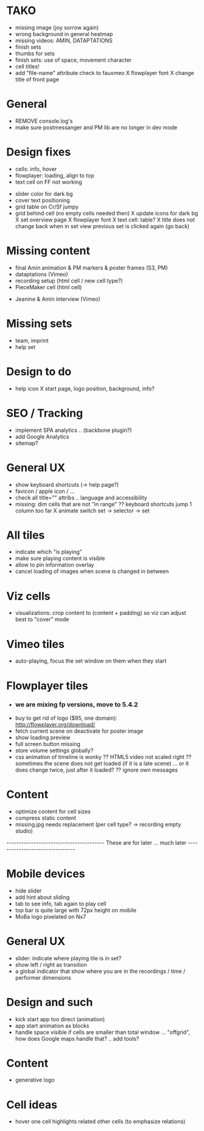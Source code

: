 TAKO
==========================
- missing image (joy sorrow again)
- wrong background in general heatmap
- missing videos: AMIN, DATAPTATIONS
- finish sets
- thumbs for sets
- finish sets: use of space, movement character
- cell titles!
- add "file-name" attribute check to fauxmeo
	X flowplayer font
	X change title of front page

General
==========================
- REMOVE console.log's
- make sure postmessanger and PM lib are no longer in dev mode


Design fixes
==========================
- cells: info, hover
- flowplayer: loading, align to top
- text cell on FF not working
* slider color for dark bg
* cover text positioning
* grid table on Cr/Sf jumpy
* grid behind cell (no empty cells needed then)
	X update icons for dark bg
	X set overview page
	X flowplayer font
	X text cell: table?
	X title does not change back when in set view previous set is clicked again (go back)


Missing content
==========================
- final Amin animation & PM markers & poster frames (S3, PM)
- dataptations (Vimeo)
- recording setup (html cell / new cell type?)
- PieceMaker cell (html cell)
* Jeanine & Amin interview (Vimeo)


Missing sets
==========================
- team, imprint
- help set


Design to do
==========================
- help icon
	X start page, logo position, background, info?


SEO / Tracking
==========================
- implement SPA analytics .. (backbone plugin?)
- add Google Analytics
- sitemap?


General UX
==========================
- show keyboard shortcuts (-> help page?)
- favicon / apple icon / ...
- check all title="" attribs .. language and accessibility
- missing: dim cells that are not "in range"
	?? keyboard shortcuts jump 1 column too far
	X animate switch set -> selector -> set


All tiles
==========================
- indicate which "is playing"
- make sure playing content is visible
- allow to pin information overlay
- cancel loading of images when scene is changed in between


Viz cells
==========================
- visualizations: crop content to (content + padding) so viz can adjust best to "cover" mode


Vimeo tiles
==========================
- auto-playing, focus the set window on them when they start


Flowplayer tiles
==========================
- ### we are mixing fp versions, move to 5.4.2 ###
- buy to get rid of logo ($95, one domain): http://flowplayer.org/download/
- fetch current scene on deactivate for poster image
- show loading preview
- full screen button missing
- store volume settings globally?
- css animation of timeline is wonky
?? HTML5 video not scaled right
?? sometimes the scene does not get loaded (if it is a late scene) ... or it does change twice, just after it loaded?
?? ignore own messages


Content
==========================
- optimize content for cell sizes
- compress static content
- missing.jpg needs replacement (per cell type? -> recording empty studio)


---------------------------------------- These are for later ... much later --------------------------------


Mobile devices
==========================
- hide slider
- add hint about sliding
- tab to see info, tab again to play cell
- top bar is quite large with 72px height on mobile
- MoBa logo pixelated on Nx7


General UX
==========================
- slider: indicate where playing tile is in set?
- show left / right as transition
- a global indicator that show where you are in the recordings / time / performer dimensions


Design and such
==========================
- kick start app too direct (animation)
- app start animation as blocks
- handle space visible if cells are smaller than total window ... "offgrid", how does Google maps handle that? .. add tools?


Content
==========================
- generative logo


Cell ideas
==========================
- hover one cell highlights related other cells (to emphasize relations)


